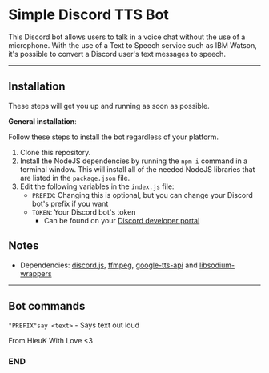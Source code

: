 # Simple Discord TTS Bot
This Discord bot allows users to talk in a voice chat without the use of a microphone. With the use of a Text to Speech service such as IBM Watson, it's possible to convert a Discord user's text messages to speech.

-----------
## **Installation**
These steps will get you up and running as soon as possible.

**General installation**:

Follow these steps to install the bot regardless of your platform.

1. Clone this repository.
2. Install the NodeJS dependencies by running the `npm i` command in a terminal window. This will install all of the needed NodeJS libraries that are listed in the `package.json` file.
3. Edit the following variables in the `index.js` file:
    - `PREFIX`: Changing this is optional, but you can change your Discord bot's prefix if you want
    - `TOKEN`: Your Discord bot's token
        - Can be found on your [Discord developer portal](https://discord.com/developers/applications)
        
## Notes
- Dependencies: [discord.js](https://www.npmjs.com/package/discord.js), [ffmpeg](https://www.npmjs.com/package/ffmpeg-static), [google-tts-api](https://www.npmjs.com/package/google-tts-api) and [libsodium-wrappers](https://www.npmjs.com/package/libsodium-wrappers)
-----------
## Bot commands

`"PREFIX"say <text>` - Says text out loud

From HieuK With Love <3
### END
